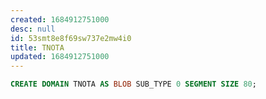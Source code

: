 ```yaml
---
created: 1684912751000
desc: null
id: 53smt8e8f69sw737e2mw4i0
title: TNOTA
updated: 1684912751000
---
```


```sql
CREATE DOMAIN TNOTA AS BLOB SUB_TYPE 0 SEGMENT SIZE 80;
```